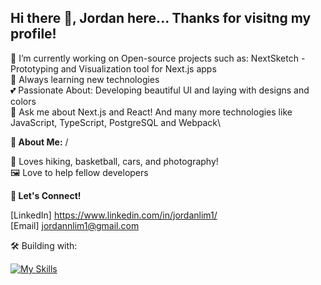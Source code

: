 ## Hi there 👋, Jordan here... Thanks for visitng my profile!

🔭 I’m currently working on Open-source projects such as: NextSketch - Prototyping and Visualization tool for Next.js apps \
🌱 Always learning new technologies\
💕 Passionate About: Developing beautiful UI and laying with designs and colors\
💬 Ask me about Next.js and React! And many more technologies like JavaScript, TypeScript, PostgreSQL and Webpack\


**🎉 About Me:** /

🎥 Loves hiking, basketball, cars, and photography!\
🖼️ Love to help fellow developers


**📧 Let's Connect!**

[LinkedIn] https://www.linkedin.com/in/jordanlim1/  \
[Email] jordannlim1@gmail.com   

🛠 Building with:

[![My Skills](https://skillicons.dev/icons?i=react,js,ts,mongodb,postgres,webpack,aws,html,css)](https://skillicons.dev)

